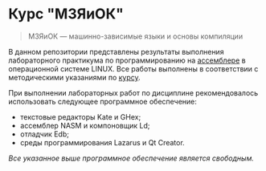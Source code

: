# Курс "МЗЯиОК"

> МЗЯиОК — машинно-зависимые языки и основы компиляции

В данном репозитории представлены результаты выполнения лабораторного практикума по программированию на [ассемблере][1] в операционной системе LINUX. Все работы выполнены в соответствии с методическими указаниями по [курсу][2].

При выполнении лабораторных работ по дисциплине рекомендовалось использовать следующее программное обеспечение:

- текстовые редакторы Kate и GHex;
- ассемблер NASM и компоновщик Ld;
- отладчик Edb;
- среды программирования Lazarus и Qt Creator.

*Все указанное выше программное обеспечение является свободным.*

[1]: <https://ru.wikipedia.org/wiki/Язык_ассемблера> "Язык ассемблера"
[2]: <https://e-learning.bmstu.ru/iu6/course/view.php?id=114> "Курс \"МЗЯиОК\""
